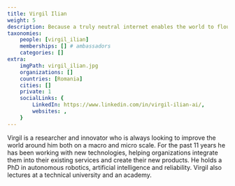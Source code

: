```yaml
---
title: Virgil Ilian
weight: 5
description: Because a truly neutral internet enables the world to flourish.
taxonomies:
    people: [virgil_ilian]
    memberships: [] # ambassadors
    categories: []
extra:
    imgPath: virgil_ilian.jpg
    organizations: []
    countries: [Romania]
    cities: []
    private: 1
    socialLinks: {
        LinkedIn: https://www.linkedin.com/in/virgil-ilian-ai/,
        websites: ,
    }
---
```


Virgil is a researcher and innovator who is always looking to improve the world around him both on a macro and micro scale. For the past 11 years he has been working with new technologies, helping organizations integrate them into their existing services and create their new products. He holds a PhD in autonomous robotics, artificial intelligence and reliability. Virgil also lectures at a technical university and an academy.
